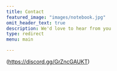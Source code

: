 ```yaml
---
title: Contact
featured_image: "images/notebook.jpg"
omit_header_text: true
description: We'd love to hear from you
type: redirect
menu: main

---
```



(https://discord.gg/GrZncGAUKT)
